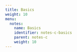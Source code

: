 ```yaml
---
title: Basics
weight: 10
menu:
  notes:
    name: Basics
    identifier: notes-c-basics
    parent: notes-c
    weight: 10
---
```

